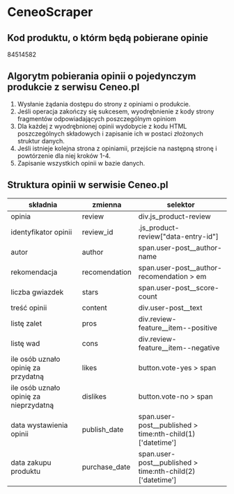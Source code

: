 # CeneoScraper

## Kod produktu, o którm będą pobierane opinie
84514582

## Algorytm pobierania opinii o pojedynczym produkcie z serwisu Ceneo.pl
1. Wysłanie żądania dostępu do strony z opiniami o produkcie.
2. Jeśli operacja zakończy się sukcesem, wyodrębnienie z kody strony fragmentów odpowiadających poszczególnym opiniom
3. Dla każdej z wyodrębnionej opinii wydobycie z kodu HTML poszczególnych składowych i zapisanie ich w postaci złożonych struktur danych.
4. Jeśli istnieje kolejna strona z opiniamii, przejście na następną stronę i powtórzenie dla niej kroków 1-4.
5. Zapisanie wszystkich opinii w bazie danych.

## Struktura opinii w serwisie Ceneo.pl
|składnia|zmienna|selektor|
|--------|-------|--------|
|opinia|review|div.js_product-review|
|identyfikator opinii|review_id|.js_product-review["data-entry-id"]|
|autor|author|span.user-post__author-name|
|rekomendacja|recomendation|span.user-post__author-recomendation > em|
|liczba gwiazdek|stars|span.user-post__score-count|
|treść opinii|content|div.user-post__text|
|listę zalet|pros|div.review-feature__item--positive|
|listę wad|cons|div.review-feature__item--negative|
|ile osób uznało opinię za przydatną|likes|button.vote-yes > span|
|ile osób uznało opinię za nieprzydatną|dislikes|button.vote-no > span|
|data wystawienia opinii|publish_date|span.user-post__published > time:nth-child(1)['datetime']|
|data zakupu produktu|purchase_date|span.user-post__published > time:nth-child(2)['datetime']|